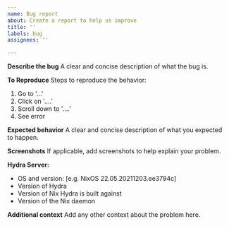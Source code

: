 ```yaml
---
name: Bug report
about: Create a report to help us improve
title: ''
labels: bug
assignees: ''

---
```


**Describe the bug**
A clear and concise description of what the bug is.

**To Reproduce**
Steps to reproduce the behavior:
1. Go to '...'
2. Click on '....'
3. Scroll down to '....'
4. See error

**Expected behavior**
A clear and concise description of what you expected to happen.

**Screenshots**
If applicable, add screenshots to help explain your problem.

**Hydra Server:**
- OS and version: [e.g. NixOS 22.05.20211203.ee3794c]
- Version of Hydra
- Version of Nix Hydra is built against
- Version of the Nix daemon 


**Additional context**
Add any other context about the problem here.
